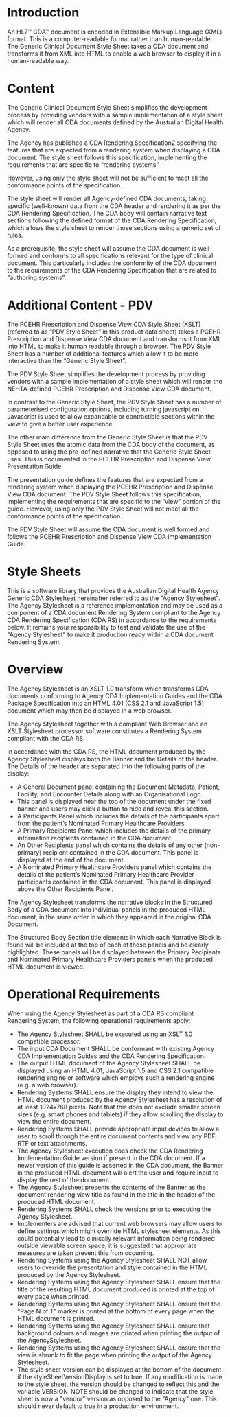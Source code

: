 # Introduction
An HL7™ CDA™ document is encoded in Extensible Markup Language (XML) format. This is a computer-readable format rather than human-readable. The Generic Clinical Document Style Sheet takes a CDA document and transforms it from XML into HTML to enable a web browser to display it in a human-readable way.

# Content
The Generic Clinical Document Style Sheet simplifies the development process by providing vendors with a sample implementation of a style sheet which will render all CDA documents defined by the Australian Digital Health Agency.

The Agency has published a CDA Rendering Specification2 specifying the features that are expected from a rendering system when displaying a CDA document. The style sheet follows this specification, implementing the requirements that are specific to “rendering systems”.

However, using only the style sheet will not be sufficient to meet all the conformance points of the specification.

The style sheet will render all Agency-defined CDA documents, taking specific (well-known) data from the CDA header and rendering it as per the CDA Rendering Specification. The CDA body will contain narrative text sections following the defined format of the CDA Rendering Specification, which allows the style sheet to render those sections using a generic set of rules.

As a prerequisite, the style sheet will assume the CDA document is well-formed and conforms to all specifications relevant for the type of clinical document. This particularly includes the conformity of the CDA document to the requirements of the CDA Rendering Specification that are related to “authoring systems”.

# Additional Content - PDV
The PCEHR Prescription and Dispense View CDA Style Sheet (XSLT) (referred to as “PDV Style Sheet” in this product data sheet) takes a PCEHR Prescription and Dispense View CDA document and transforms it from XML into HTML to make it human readable through a browser. The PDV Style Sheet has a number of additional features which allow it to be more interactive than the “Generic Style Sheet”.

The PDV Style Sheet simplifies the development process by providing vendors with a sample implementation of a style sheet which will render the NEHTA-defined PCEHR Prescription and Dispense View CDA document.

In contrast to the Generic Style Sheet, the PDV Style Sheet has a number of parameterised configuration options, including turning javascript on. Javascript is used to allow expandable or contractible sections within the view to give a better user experience.

The other main difference from the Generic Style Sheet is that the PDV Style Sheet uses the atomic data from the CDA body of the document, as opposed to using the pre-defined narrative that the Generic Style Sheet uses. This is documented in the PCEHR Prescription and Dispense View Presentation Guide.

The presentation guide defines the features that are expected from a rendering system when displaying the PCEHR Prescription and Dispense View CDA document. The PDV Style Sheet follows this specification, implementing the requirements that are specific to the “view” portion of the guide. However, using only the PDV Style Sheet will not meet all the conformance points of the specification.

The PDV Style Sheet will assume the CDA document is well formed and follows the PCEHR Prescription and Dispense View CDA Implementation Guide.

# Style Sheets

This is a software library that provides the Australian Digital Health Agency Generic CDA Stylesheet hereinafter referred to as the "Agency Stylesheet". The Agency Stylesheet is a reference implementation and may be used as a component of a CDA document Rendering System compliant to the Agency CDA Rendering Specification (CDA RS) in accordance to the requirements below. It remains your responsibility to test and validate the use of the "Agency Stylesheet" to make it production ready within a CDA document Rendering System.

# Overview

The Agency Stylesheet is an XSLT 1.0 transform which transforms CDA documents conforming to Agency CDA Implementation Guides and the CDA Package Specification into an HTML 4.01 (CSS 2.1 and JavaScript 1.5) document which may then be displayed in a web browser. 

The Agency Stylesheet together with a compliant Web Browser and an XSLT Stylesheet processor software constitutes a Rendering System compliant with the CDA RS.

In accordance with the CDA RS, the HTML document produced by the Agency Stylesheet displays both the Banner and the Details of the header. The Details of the header are separated into the following parts of the display:

 - A General Document panel containing the Document Metadata, Patient, Facility, and Encounter Details along with an Organisational Logo.
 - This panel is displayed near the top of the document under the fixed banner and users may click a button to hide and reveal this section.
 - A Participants Panel which includes the details of the participants apart from the patient’s Nominated Primary Healthcare Providers
 - A Primary Recipients Panel which includes the details of the primary information recipients contained in the CDA document.
 - An Other Recipients panel which contains the details of any other (non-primary) recipient contained in the CDA document. This panel is displayed at the end of the document.
 - A Nominated Primary Healthcare Providers panel which contains the details of the patient’s Nominated Primary Healthcare Provider participants contained in the CDA document. This panel is displayed above the Other Recipients Panel.

The Agency Stylesheet transforms the narrative blocks in the Structured Body of a CDA document into individual panels in the produced HTML document, in the same order in which they appeared in the original CDA Document.

The Structured Body Section title elements in which each Narrative Block is found will be included at the top of each of these panels and be clearly highlighted. These panels will be displayed between the Primary Recipients and Nominated Primary Healthcare Providers panels when the produced HTML document is viewed.

# Operational Requirements

When using the Agency Stylesheet as part of a CDA RS compliant Rendering System, the following operational requirements apply:

 - The Agency Stylesheet SHALL be executed using an XSLT 1.0 compatible processor.
 - The input CDA Document SHALL be conformant with existing Agency CDA Implementation Guides and the CDA Rendering Specification.
 - The output HTML document of the Agency Stylesheet SHALL be displayed using an HTML 4.01, JavaScript 1.5 and CSS 2.1 compatible rendering engine or software which employs such a rendering engine (e.g. a web browser).
 - Rendering Systems SHALL ensure the display they intend to view the HTML document produced by the Agency Stylesheet has a resolution of at least 1024x768 pixels. Note that this does not exclude smaller screen sizes (e.g. smart phones and tablets) if they allow scrolling the display to view the entire document. 
 - Rendering Systems SHALL provide appropriate input devices to allow a user to scroll through the entire document contents and view any PDF, RTF or text attachments.
 - The Agency Stylesheet execution does check the CDA Rendering Implementation Guide version if present in the CDA document. If a newer version of this guide is asserted in the CDA document, the Banner in the produced HTML document will alert the user and require input to display the rest of the document. 
 - The Agency Stylesheet presents the contents of the Banner as the document rendering view title as found in the title in the header of the produced HTML document.
 - Rendering Systems SHALL check the versions prior to executing the Agency Stylesheet.
 - Implementers are advised that current web browsers may allow users to define settings which might override HTML stylesheet elements. As this could potentially lead to clinically relevant information being rendered outside viewable screen space, it is suggested that appropriate measures are taken prevent this from occurring.
 - Rendering Systems using the Agency Stylesheet SHALL NOT allow users to override the presentation and style contained in the HTML produced by the Agency Stylesheet.
 - Rendering Systems using the Agency Stylesheet SHALL ensure that the title of the resulting HTML document produced is printed at the top of every page when printed.
 - Rendering Systems using the Agency Stylesheet SHALL ensure that the “Page N of T” marker is printed at the bottom of every page when the HTML document is printed.
 - Rendering Systems using the Agency Stylesheet SHALL ensure that background colours and images are printed when printing the output of the AgencyStylesheet.
 - Rendering Systems using the Agency Stylesheet SHALL ensure that the view is shrunk to fit the page when printing the output of the Agency Stylesheet.
 - The style sheet version can be displayed at the bottom of the document if the styleSheetVersionDisplay is set to true. If any modification is made to the style sheet, the version should be changed to reflect this and the variable VERSION_NOTE should be changed to indicate that the style sheet is now a "vendor" version as opposed to the "Agency" one. This should never default to true in a production environment.
   
